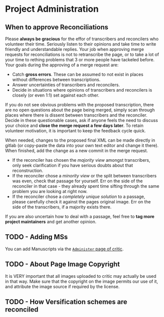 # Project Administration

## When to approve Reconciliations
Please **always be gracious** for the effor of transcribers and reconcilers who volunteer their time.
Seriously listen to their opinions and take time to write friendly and understandable replies.
Your job when approving merge requests for reconciliations is not to retranscribe the page, or to take a lot of your time to rething problems that 3 or more people have tackeled before.
Your goals during the approving of a merge request are:
- Catch **gross errors**. These can be assumed to not exist in places without differences between transcriptions.
- Answer uncertainties of transcribers and reconcilers.
- Decide in situations where opinions of transcribers and reconcilers is closely (or even 1:1) set against each other.

If you do not see obvious problems with the proposed transcription, there are no open questions about the page being merged, simply scan through places where there is dissent between transcribers and the reconciler.
Decide in these questionable cases, ask if anyone feels the need to discuss your choice and **close the merge request a few days later**.
To retain volunteer motivation, it is important to keep the feedback cycle quick.

When needed, changes to the proposed final XML can be made directly in gitlab (or copy-paste the data into your own text editor and change it there).
When finished, add the change as a new commit in the merge request.

- If the reconciler has chosen the *majority view* amongst transcribers, only seek clarification if you have serious doubts about that reconstruction.
- If the reconciler chose a *minority view* or the split between transcribers was even, check that passage for yourself.
  Err on the side of the reconciler in that case - they already spent time sifting through the same problem you are looking at right now.
- If the reconciler chose a *completely unique solution* to a passage, please carefully check it against the pages original image.
  Err on the side of the transcribers, if a majority exists there.

If you are also uncertain how to deal with a passage, feel free to **tag more project maintainers** and get another opinion.

## TODO - Adding MSs
You can add Manuscripts via the [`Administer` page of critic](https://critic.tanakhcc.org/admin).

## TODO - About Page Image Copyright
It is VERY important that all images uploaded to critic may actually be used in that way.
Make sure that the copyright on the image permits our use of it, and attribute the image source if required by the license.

## TODO - How Versification schemes are reconciled

